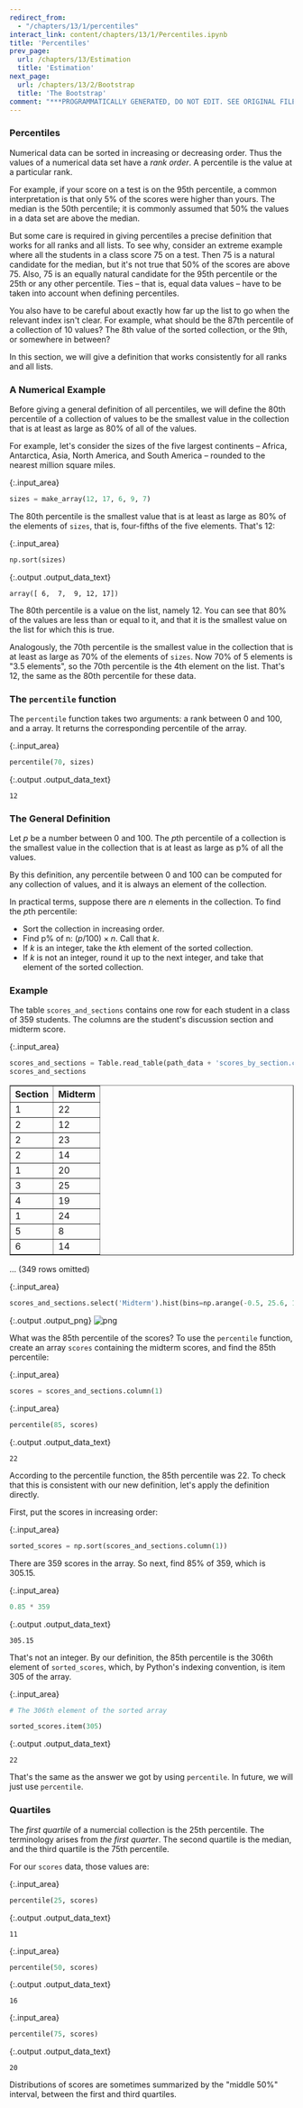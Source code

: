 ```yaml
---
redirect_from:
  - "/chapters/13/1/percentiles"
interact_link: content/chapters/13/1/Percentiles.ipynb
title: 'Percentiles'
prev_page:
  url: /chapters/13/Estimation
  title: 'Estimation'
next_page:
  url: /chapters/13/2/Bootstrap
  title: 'The Bootstrap'
comment: "***PROGRAMMATICALLY GENERATED, DO NOT EDIT. SEE ORIGINAL FILES IN /content***"
---
```





### Percentiles
Numerical data can be sorted in increasing or decreasing order. Thus the values of a numerical data set have a *rank order*. A percentile is the value at a particular rank.

For example, if your score on a test is on the 95th percentile, a common interpretation is that only 5% of the scores were higher than yours. The median is the 50th percentile; it is commonly assumed that 50% the values in a data set are above the median.

But some care is required in giving percentiles a precise definition that works for all ranks and all lists. To see why, consider an extreme example where all the students in a class score 75 on a test. Then 75 is a natural candidate for the median, but it's not true that 50% of the scores are above 75. Also, 75 is an equally natural candidate for the 95th percentile or the 25th or any other percentile. Ties – that is, equal data values – have to be taken into account when defining percentiles.

You also have to be careful about exactly how far up the list to go when the relevant index isn't clear. For example, what should be the 87th percentile of a collection of 10 values? The 8th value of the sorted collection, or the 9th, or somewhere in between?

In this section, we will give a definition that works consistently for all ranks and all lists.

### A Numerical Example
Before giving a general definition of all percentiles, we will define the 80th percentile of a collection of values to be the smallest value in the collection that is at least as large as 80% of all of the values.

For example, let's consider the sizes of the five largest continents – Africa, Antarctica, Asia, North America, and South America – rounded to the nearest million square miles.



{:.input_area}
```python
sizes = make_array(12, 17, 6, 9, 7)
```


The 80th percentile is the smallest value that is at least as large as 80% of the elements of `sizes`, that is, four-fifths of the five elements. That's 12:



{:.input_area}
```python
np.sort(sizes)
```





{:.output .output_data_text}
```
array([ 6,  7,  9, 12, 17])
```



The 80th percentile is a value on the list, namely 12. You can see that 80% of the values are less than or equal to it, and that it is the smallest value on the list for which this is true.

Analogously, the 70th percentile is the smallest value in the collection that is at least as large as 70% of the elements of `sizes`. Now 70% of 5 elements is "3.5 elements", so the 70th percentile is the 4th element on the list. That's 12, the same as the 80th percentile for these data.

### The `percentile` function
The `percentile` function takes two arguments: a rank between 0 and 100, and a array. It returns the corresponding percentile of the array.



{:.input_area}
```python
percentile(70, sizes)
```





{:.output .output_data_text}
```
12
```



### The General Definition

Let $p$ be a number between 0 and 100. The $p$th percentile of a collection is the smallest value in the collection that is at least as large as p% of all the values.

By this definition, any percentile between 0 and 100 can be computed for any collection of values, and it is always an element of the collection. 

In practical terms, suppose there are $n$ elements in the collection. To find the $p$th percentile:
- Sort the collection in increasing order.
- Find p% of n: $(p/100) \times n$. Call that $k$.
- If $k$ is an integer, take the $k$th element of the sorted collection.
- If $k$ is not an integer, round it up to the next integer, and take that element of the sorted collection.

### Example
The table `scores_and_sections` contains one row for each student in a class of 359 students. The columns are the student's discussion section and midterm score. 



{:.input_area}
```python
scores_and_sections = Table.read_table(path_data + 'scores_by_section.csv')
scores_and_sections
```





<div markdown="0" class="output output_html">
<table border="1" class="dataframe">
    <thead>
        <tr>
            <th>Section</th> <th>Midterm</th>
        </tr>
    </thead>
    <tbody>
        <tr>
            <td>1      </td> <td>22     </td>
        </tr>
        <tr>
            <td>2      </td> <td>12     </td>
        </tr>
        <tr>
            <td>2      </td> <td>23     </td>
        </tr>
        <tr>
            <td>2      </td> <td>14     </td>
        </tr>
        <tr>
            <td>1      </td> <td>20     </td>
        </tr>
        <tr>
            <td>3      </td> <td>25     </td>
        </tr>
        <tr>
            <td>4      </td> <td>19     </td>
        </tr>
        <tr>
            <td>1      </td> <td>24     </td>
        </tr>
        <tr>
            <td>5      </td> <td>8      </td>
        </tr>
        <tr>
            <td>6      </td> <td>14     </td>
        </tr>
    </tbody>
</table>
<p>... (349 rows omitted)</p>
</div>





{:.input_area}
```python
scores_and_sections.select('Midterm').hist(bins=np.arange(-0.5, 25.6, 1))
```



{:.output .output_png}
![png](../../../images/chapters/13/1/Percentiles_12_0.png)



What was the 85th percentile of the scores? To use the `percentile` function, create an array `scores` containing the midterm scores, and find the 85th percentile:



{:.input_area}
```python
scores = scores_and_sections.column(1)
```




{:.input_area}
```python
percentile(85, scores)
```





{:.output .output_data_text}
```
22
```



According to the percentile function, the 85th percentile was 22. To check that this is consistent with our new definition, let's apply the definition directly.

First, put the scores in increasing order:



{:.input_area}
```python
sorted_scores = np.sort(scores_and_sections.column(1))
```


There are 359 scores in the array. So next, find 85% of 359, which is 305.15. 



{:.input_area}
```python
0.85 * 359
```





{:.output .output_data_text}
```
305.15
```



That's not an integer. By our definition, the 85th percentile is the 306th element of `sorted_scores`, which, by Python's indexing convention, is item 305 of the array.



{:.input_area}
```python
# The 306th element of the sorted array

sorted_scores.item(305)
```





{:.output .output_data_text}
```
22
```



That's the same as the answer we got by using `percentile`. In future, we will just use `percentile`.

### Quartiles
The *first quartile* of a numercial collection is the 25th percentile. The terminology arises from *the first quarter*. The second quartile is the median, and the third quartile is the 75th percentile.

For our `scores` data, those values are:



{:.input_area}
```python
percentile(25, scores)
```





{:.output .output_data_text}
```
11
```





{:.input_area}
```python
percentile(50, scores)
```





{:.output .output_data_text}
```
16
```





{:.input_area}
```python
percentile(75, scores)
```





{:.output .output_data_text}
```
20
```



Distributions of scores are sometimes summarized by the "middle 50%" interval, between the first and third quartiles. 

